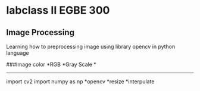 # labclass II EGBE 300
## Image Processing

Learning how to preprocessing image using library opencv in python language

###Image color
*RGB
*Gray Scale
*
<hr>
import cv2
import numpy as np
</hr>
*opencv
*resize
*interpulate

